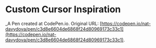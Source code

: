 # Custom Cursor Inspiration
 _A Pen created at CodePen.io. Original URL: [https://codepen.io/nat-davydova/pen/c3d8e6604de6868f24d80969173c33c1](https://codepen.io/nat-davydova/pen/c3d8e6604de6868f24d80969173c33c1).

 